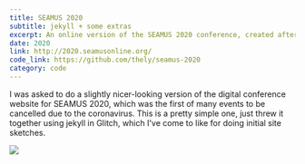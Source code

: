 ```yaml
---
title: SEAMUS 2020
subtitle: jekyll + some extras
excerpt: An online version of the SEAMUS 2020 conference, created after the conference was cancelled due to the COVID-19 pandemic. Made with Jekyll.
date: 2020
link: http://2020.seamusonline.org/
code_link: https://github.com/thely/seamus-2020
category: code
---
```


I was asked to do a slightly nicer-looking version of the digital conference website for SEAMUS 2020, which was the first of many events to be cancelled due to the coronavirus. This is a pretty simple one, just threw it together using jekyll in Glitch, which I've come to like for doing initial site sketches.

![](/images/code/seamus2020.png)